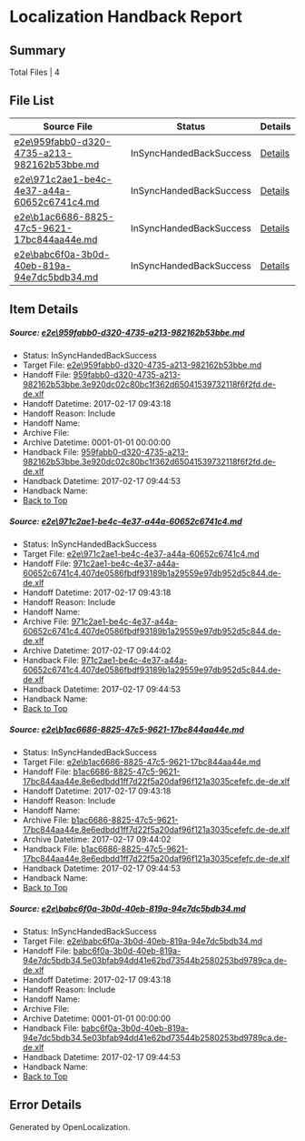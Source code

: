 # <a name='report-top'></a> Localization Handback Report

## Summary
 Total Files | 4

## File List
 Source File | Status | Details 
 ----------- | ------ | ------- 
 [e2e\959fabb0-d320-4735-a213-982162b53bbe.md](https://github.com/OpenLocalizationTestOrg/ol-test0/blob/c42aa60d2ac478ace93c079d0745442053f6da66/e2e/959fabb0-d320-4735-a213-982162b53bbe.md) | InSyncHandedBackSuccess | [Details](#1adf98e7f873a3917d45ebfebdfa9753e76848567)
 [e2e\971c2ae1-be4c-4e37-a44a-60652c6741c4.md](https://github.com/OpenLocalizationTestOrg/ol-test0/blob/c42aa60d2ac478ace93c079d0745442053f6da66/e2e/971c2ae1-be4c-4e37-a44a-60652c6741c4.md) | InSyncHandedBackSuccess | [Details](#9630e46672bb34e2d4da57e201233c30d58a1b598)
 [e2e\b1ac6686-8825-47c5-9621-17bc844aa44e.md](https://github.com/OpenLocalizationTestOrg/ol-test0/blob/c42aa60d2ac478ace93c079d0745442053f6da66/e2e/b1ac6686-8825-47c5-9621-17bc844aa44e.md) | InSyncHandedBackSuccess | [Details](#c1f872d1ff6bfb87f02b58fffa366b081c55b3d19)
 [e2e\babc6f0a-3b0d-40eb-819a-94e7dc5bdb34.md](https://github.com/OpenLocalizationTestOrg/ol-test0/blob/c42aa60d2ac478ace93c079d0745442053f6da66/e2e/babc6f0a-3b0d-40eb-819a-94e7dc5bdb34.md) | InSyncHandedBackSuccess | [Details](#f3b33e32e0585d19122c1e33da7317cf1518969b10)

## Item Details
##### <a name='1adf98e7f873a3917d45ebfebdfa9753e76848567'></a> Source: [e2e\959fabb0-d320-4735-a213-982162b53bbe.md](https://github.com/OpenLocalizationTestOrg/ol-test0/blob/c42aa60d2ac478ace93c079d0745442053f6da66/e2e/959fabb0-d320-4735-a213-982162b53bbe.md)
* Status: InSyncHandedBackSuccess
* Target File: [e2e\959fabb0-d320-4735-a213-982162b53bbe.md](https://github.com/OpenLocalizationTestOrg/ol-test4-dede/blob/7ae2f7b53929e725a1df477452fe01ecd1936b74/e2e/959fabb0-d320-4735-a213-982162b53bbe.md)
* Handoff File: [959fabb0-d320-4735-a213-982162b53bbe.3e920dc02c80bc1f362d65041539732118f6f2fd.de-de.xlf](https://github.com/OpenLocalizationTestOrg/ol-test4-handoff/blob/f04d3cbc4e914b9e8f325c8b528e61da98e86144/ol-handoff/OpenLocalizationTestOrg/ol-test4-dede/xinjiang/ht/959fabb0-d320-4735-a213-982162b53bbe.3e920dc02c80bc1f362d65041539732118f6f2fd.de-de.xlf)
* Handoff Datetime: 2017-02-17 09:43:18
* Handoff Reason: Include
* Handoff Name: 
* Archive File: 
* Archive Datetime: 0001-01-01 00:00:00
* Handback File: [959fabb0-d320-4735-a213-982162b53bbe.3e920dc02c80bc1f362d65041539732118f6f2fd.de-de.xlf](https://github.com/OpenLocalizationTestOrg/ol-test4-handback/blob/35702e3511807b0ac33785b483520f6a20f9625f/ol-handback/OpenLocalizationTestOrg/ol-test4-dede/xinjiang/ht/959fabb0-d320-4735-a213-982162b53bbe.3e920dc02c80bc1f362d65041539732118f6f2fd.de-de.xlf)
* Handback Datetime: 2017-02-17 09:44:53
* Handback Name: 
* [Back to Top](#report-top)

##### <a name='9630e46672bb34e2d4da57e201233c30d58a1b598'></a> Source: [e2e\971c2ae1-be4c-4e37-a44a-60652c6741c4.md](https://github.com/OpenLocalizationTestOrg/ol-test0/blob/c42aa60d2ac478ace93c079d0745442053f6da66/e2e/971c2ae1-be4c-4e37-a44a-60652c6741c4.md)
* Status: InSyncHandedBackSuccess
* Target File: [e2e\971c2ae1-be4c-4e37-a44a-60652c6741c4.md](https://github.com/OpenLocalizationTestOrg/ol-test4-dede/blob/7ae2f7b53929e725a1df477452fe01ecd1936b74/e2e/971c2ae1-be4c-4e37-a44a-60652c6741c4.md)
* Handoff File: [971c2ae1-be4c-4e37-a44a-60652c6741c4.407de0586fbdf93189b1a29559e97db952d5c844.de-de.xlf](https://github.com/OpenLocalizationTestOrg/ol-test4-handoff/blob/f04d3cbc4e914b9e8f325c8b528e61da98e86144/ol-handoff/OpenLocalizationTestOrg/ol-test4-dede/xinjiang/ht/971c2ae1-be4c-4e37-a44a-60652c6741c4.407de0586fbdf93189b1a29559e97db952d5c844.de-de.xlf)
* Handoff Datetime: 2017-02-17 09:43:18
* Handoff Reason: Include
* Handoff Name: 
* Archive File: [971c2ae1-be4c-4e37-a44a-60652c6741c4.407de0586fbdf93189b1a29559e97db952d5c844.de-de.xlf](https://github.com/OpenLocalizationTestOrg/ol-test4-handoff/blob/bd5ae839d58e33de7528e05e0567ff4fc401ab41/ol-archive/OpenLocalizationTestOrg/ol-test4-dede/xinjiang/ht/971c2ae1-be4c-4e37-a44a-60652c6741c4.407de0586fbdf93189b1a29559e97db952d5c844.de-de.xlf)
* Archive Datetime: 2017-02-17 09:44:02
* Handback File: [971c2ae1-be4c-4e37-a44a-60652c6741c4.407de0586fbdf93189b1a29559e97db952d5c844.de-de.xlf](https://github.com/OpenLocalizationTestOrg/ol-test4-handback/blob/35702e3511807b0ac33785b483520f6a20f9625f/ol-handback/OpenLocalizationTestOrg/ol-test4-dede/xinjiang/ht/971c2ae1-be4c-4e37-a44a-60652c6741c4.407de0586fbdf93189b1a29559e97db952d5c844.de-de.xlf)
* Handback Datetime: 2017-02-17 09:44:53
* Handback Name: 
* [Back to Top](#report-top)

##### <a name='c1f872d1ff6bfb87f02b58fffa366b081c55b3d19'></a> Source: [e2e\b1ac6686-8825-47c5-9621-17bc844aa44e.md](https://github.com/OpenLocalizationTestOrg/ol-test0/blob/c42aa60d2ac478ace93c079d0745442053f6da66/e2e/b1ac6686-8825-47c5-9621-17bc844aa44e.md)
* Status: InSyncHandedBackSuccess
* Target File: [e2e\b1ac6686-8825-47c5-9621-17bc844aa44e.md](https://github.com/OpenLocalizationTestOrg/ol-test4-dede/blob/7ae2f7b53929e725a1df477452fe01ecd1936b74/e2e/b1ac6686-8825-47c5-9621-17bc844aa44e.md)
* Handoff File: [b1ac6686-8825-47c5-9621-17bc844aa44e.8e6edbdd1ff7d22f5a20daf96f121a3035cefefc.de-de.xlf](https://github.com/OpenLocalizationTestOrg/ol-test4-handoff/blob/f04d3cbc4e914b9e8f325c8b528e61da98e86144/ol-handoff/OpenLocalizationTestOrg/ol-test4-dede/xinjiang/ht/b1ac6686-8825-47c5-9621-17bc844aa44e.8e6edbdd1ff7d22f5a20daf96f121a3035cefefc.de-de.xlf)
* Handoff Datetime: 2017-02-17 09:43:18
* Handoff Reason: Include
* Handoff Name: 
* Archive File: [b1ac6686-8825-47c5-9621-17bc844aa44e.8e6edbdd1ff7d22f5a20daf96f121a3035cefefc.de-de.xlf](https://github.com/OpenLocalizationTestOrg/ol-test4-handoff/blob/bd5ae839d58e33de7528e05e0567ff4fc401ab41/ol-archive/OpenLocalizationTestOrg/ol-test4-dede/xinjiang/ht/b1ac6686-8825-47c5-9621-17bc844aa44e.8e6edbdd1ff7d22f5a20daf96f121a3035cefefc.de-de.xlf)
* Archive Datetime: 2017-02-17 09:44:02
* Handback File: [b1ac6686-8825-47c5-9621-17bc844aa44e.8e6edbdd1ff7d22f5a20daf96f121a3035cefefc.de-de.xlf](https://github.com/OpenLocalizationTestOrg/ol-test4-handback/blob/35702e3511807b0ac33785b483520f6a20f9625f/ol-handback/OpenLocalizationTestOrg/ol-test4-dede/xinjiang/ht/b1ac6686-8825-47c5-9621-17bc844aa44e.8e6edbdd1ff7d22f5a20daf96f121a3035cefefc.de-de.xlf)
* Handback Datetime: 2017-02-17 09:44:53
* Handback Name: 
* [Back to Top](#report-top)

##### <a name='f3b33e32e0585d19122c1e33da7317cf1518969b10'></a> Source: [e2e\babc6f0a-3b0d-40eb-819a-94e7dc5bdb34.md](https://github.com/OpenLocalizationTestOrg/ol-test0/blob/c42aa60d2ac478ace93c079d0745442053f6da66/e2e/babc6f0a-3b0d-40eb-819a-94e7dc5bdb34.md)
* Status: InSyncHandedBackSuccess
* Target File: [e2e\babc6f0a-3b0d-40eb-819a-94e7dc5bdb34.md](https://github.com/OpenLocalizationTestOrg/ol-test4-dede/blob/7ae2f7b53929e725a1df477452fe01ecd1936b74/e2e/babc6f0a-3b0d-40eb-819a-94e7dc5bdb34.md)
* Handoff File: [babc6f0a-3b0d-40eb-819a-94e7dc5bdb34.5e03bfab94dd41e62bd73544b2580253bd9789ca.de-de.xlf](https://github.com/OpenLocalizationTestOrg/ol-test4-handoff/blob/f04d3cbc4e914b9e8f325c8b528e61da98e86144/ol-handoff/OpenLocalizationTestOrg/ol-test4-dede/xinjiang/ht/babc6f0a-3b0d-40eb-819a-94e7dc5bdb34.5e03bfab94dd41e62bd73544b2580253bd9789ca.de-de.xlf)
* Handoff Datetime: 2017-02-17 09:43:18
* Handoff Reason: Include
* Handoff Name: 
* Archive File: 
* Archive Datetime: 0001-01-01 00:00:00
* Handback File: [babc6f0a-3b0d-40eb-819a-94e7dc5bdb34.5e03bfab94dd41e62bd73544b2580253bd9789ca.de-de.xlf](https://github.com/OpenLocalizationTestOrg/ol-test4-handback/blob/35702e3511807b0ac33785b483520f6a20f9625f/ol-handback/OpenLocalizationTestOrg/ol-test4-dede/xinjiang/ht/babc6f0a-3b0d-40eb-819a-94e7dc5bdb34.5e03bfab94dd41e62bd73544b2580253bd9789ca.de-de.xlf)
* Handback Datetime: 2017-02-17 09:44:53
* Handback Name: 
* [Back to Top](#report-top)


## Error Details

Generated by OpenLocalization.

